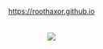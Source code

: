 <p align="center"><br><a href="https://roothaxor.github.io">https://roothaxor.github.io</a><br><br><br><img src="https://media.giphy.com/media/AKaNwODuQ4ivm/giphy.gif">
